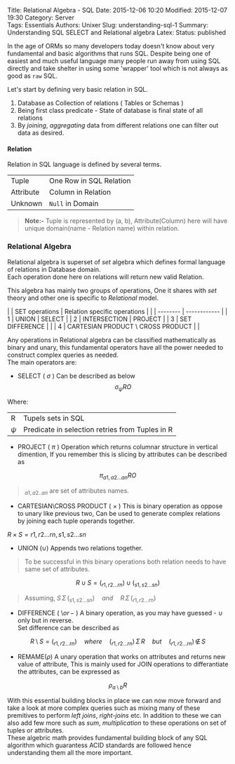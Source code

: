 Title: Relational Algebra - SQL
Date: 2015-12-06 10:20
Modified: 2015-12-07 19:30
Category: Server    
Tags: Essentials
Authors: Unixer
Slug: understanding-sql-1
Summary: Understanding SQL SELECT and Relational algebra
Latex: 
Status: published



In the age of ORMs so many developers today doesn't know about very fundamental and basic algorithms that runs SQL. Despite being one of easiest and much useful language many people run away from using SQL directly and take shelter in using some 'wrapper' tool which is not always as good as `raw` SQL.

Let's start by defining very basic relation in SQL.

1. Database as Collection of relations ( Tables or Schemas )
2. Being first class predicate - State of database is final state of all relations
3. By *joining*, *aggregating* data from different relations one can filter out data as desired.

#### Relation

Relation in SQL language is defined by several terms.

|           |                         |
| --        | --                      |
| Tuple     | One Row in SQL Relation |
| Attribute | Column in Relation      |
| Unknown   | `Null` in Domain        |

> **Note:-** Tuple is represented by (a, b), Attribute(Column) here will have unique domain(name - Relation name) within relation.   


### Relational Algebra
Relational algebra is superset of *set* algebra which defines formal language of relations in Database domain.  
Each operation done here on relations will return new valid Relation.

This algebra has mainly two groups of operations, One it shares with *set* theory and other one is specific to *Relational* model.

|  | SET operations                    | Relation specific operations |
|     | --------                          | ------------                 |
| 1   | UNION                             | SELECT                       |
| 2   | INTERSECTION                      | PROJECT                      |
| 3   | SET DIFFERENCE                    |                              |
| 4   | CARTESIAN PRODUCT \ CROSS PRODUCT |                              |

Any operations in Relational algebra can be classified mathematically as binary and unary, this fundamental operators have all the power needed to construct complex queries as needed.  
The main operators are:  

- SELECT ( $\sigma$ ) <span class="fa fa-arrow-right"> </span> Can be described as below
    $$ \sigma_\psi RO $$

Where:

|     |                                            |
| ------- | -----------                                     |
| R       | Tupels sets in SQL                              |
| $\psi$  | Predicate in selection retries from Tuples in R |

- PROJECT ( $\pi$ ) <span class="fa fa-arrow-right"> </span> Operation which returns columnar structure in vertical dimention, If you remember this is slicing by attributes can be described as

$$ \pi_{a1,a2...an} RO $$ 

> $_{a1,a2..an}$ are set of attributes names.  

- CARTESIAN\CROSS PRODUCT ( $\times$ ) <span class="fa fa-arrow-right"> </span> This is binary operation as oppose to unary like previous two, Can be used to generate complex relations by joining each tuple operands together. 

$R \times S = {r1, r2...rn,s1,s2...sn}$

- UNION ($\cup$) <span class="fa fa-arrow-right"> </span> Appends two relations together.

> To be successful in this binary operations both relation needs to have same set of attributes.  


$$ R \cup S = (_{r1, r2...rn}) \cup (_{s1, s2...sn}) $$

> Assuming, $S \, \Sigma \, (_{s1,s2...sn}) \quad and \quad R \, \Sigma \, (_{r1,r2...rn})$  

- DIFFERENCE ( $\setminus or \, -$ ) <span class="fa fa-arrow-right"> </span>  A binary operation, as you may have guessed - $\cup$ only but in reverse.  
Set difference can be described as 

$$ R\setminus S = (_{r1,r2...rn}) \quad where \quad (_{r1,r2...rn}) \, \Sigma\, R \quad but \quad  (_{r1,r2...rn}) \, \notin \, S $$


- REMAME($\rho$) <span class="fa fa-arrow-right"> </span> A unary operation that works on attributes and returns new value of attribute, This is mainly used for JOIN operations to differantiate the attributes, can be expressed as

$$ \rho_{a\setminus b}R$$

With this essential building blocks in place we can now move forward and take a look at more complex queries such as mixing many of these premitives to perform *left joins*, *right-joins* etc. In addition to these we can also add few more such as *sum*, *multiplication* to these operations on set of tuples or attributes.  
These algebric math provides fundamental building block of any SQL algorithm which guarantess ACID standards are followed hence understanding them all the more important.




